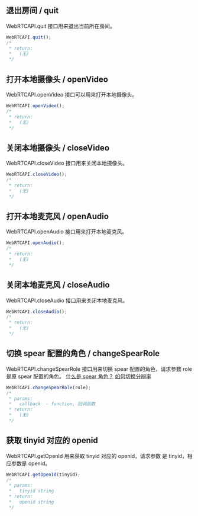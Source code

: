 ## 退出房间 / quit
WebRTCAPI.quit 接口用来退出当前所在房间。
```javascript
WebRTCAPI.quit();
/*
 * return:
 *   (无)
 */
```


## 打开本地摄像头 / openVideo
WebRTCAPI.openVideo 接口可以用来打开本地摄像头。
```javascript
WebRTCAPI.openVideo();
/*
 * return:
 *   (无)
 */
```

## 关闭本地摄像头 / closeVideo
WebRTCAPI.closeVideo 接口用来关闭本地摄像头。
```javascript
WebRTCAPI.closeVideo();
/*
 * return:
 *   (无)
 */
```



## 打开本地麦克风 / openAudio
WebRTCAPI.openAudio 接口用来打开本地麦克风。
```javascript
WebRTCAPI.openAudio();
/*
 * return:
 *   (无)
 */
```



## 关闭本地麦克风 / closeAudio
WebRTCAPI.closeAudio 接口用来关闭本地麦克风。
```javascript
WebRTCAPI.closeAudio();
/*
 * return:
 *   (无)
 */
```
## 切换 spear 配置的角色 / changeSpearRole
WebRTCAPI.changeSpearRole 接口用来切换 spear 配置的角色，请求参数 role 是原 spear 配置的角色。
[什么是 spear 角色？](http://tcecqpoc.fsphere.cn/document/product/268/10620)
[如何切换分辨率](http://tcecqpoc.fsphere.cn/document/product/268/7643)
```javascript
WebRTCAPI.changeSpearRole(role);
/*
 * params:
 *   callback  - function, 回调函数
 * return:
 *   (无)
 */
```

## 获取 tinyid 对应的 openid
WebRTCAPI.getOpenId 用来获取 tinyid 对应的 openid，请求参数 是 tinyid，相应参数是 openid。
```javascript
WebRTCAPI.getOpenId(tinyid);
/*
 * params:
 *   tinyid string
 * return:
 *   openid string
 */
```
